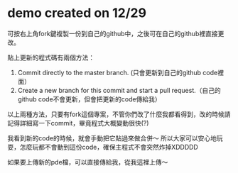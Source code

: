# demo created on 12/29

可按右上角fork鍵複製一份到自己的github中，之後可在自己的github裡直接更改。

貼上更新的程式碼有兩個方法：
1. Commit directly to the master branch. (只會更新到自己的github code裡面）
2. Create a new branch for this commit and start a pull request.（自己的github code不會更新，但會把更新的code傳給我）

以上兩種方法，只要有fork這個專案，不管你們改了什麼我都看得到，改的時候請記得詳細寫一下commit，畢竟程式大概變動很快(?)

我看到新的code的時候，就會手動把它貼過來做合併～
所以大家可以安心地玩耍，怎麼玩都不會動到這份code，確保主程式不會突然炸掉XDDDDD

如果要上傳新的pde檔，可以直接傳給我，從我這裡上傳～
